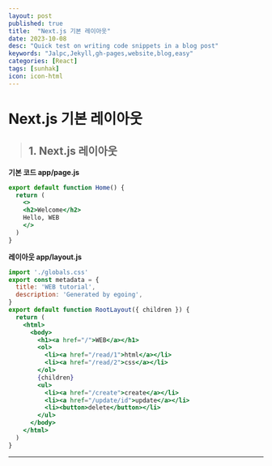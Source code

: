 ```yaml
---
layout: post
published: true
title:  "Next.js 기본 레이아웃"
date: 2023-10-08
desc: "Quick test on writing code snippets in a blog post"
keywords: "Jalpc,Jekyll,gh-pages,website,blog,easy"
categories: [React]
tags: [sunhak]
icon: icon-html
---
```


# <b>Next.js 기본 레이아웃</b>

> ## <b>1. Next.js 레이아웃</b>

<b>기본 코드 app/page.js</b>
```jsx
export default function Home() {
  return (
    <>
    <h2>Welcome</h2>
    Hello, WEB
    </>
  )
}
```

<b>레이아웃 app/layout.js</b>
```jsx
import './globals.css'
export const metadata = {
  title: 'WEB tutorial',
  description: 'Generated by egoing',
}
export default function RootLayout({ children }) {
  return (
    <html>
      <body>
        <h1><a href="/">WEB</a></h1>
        <ol>
          <li><a href="/read/1">html</a></li>
          <li><a href="/read/2">css</a></li>
        </ol>
        {children}
        <ul>
          <li><a href="/create">create</a></li>
          <li><a href="/update/id">update</a></li>
          <li><button>delete</button></li>
        </ul>
      </body>
    </html>
  )
}
```
---